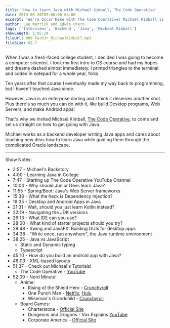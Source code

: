 ```yaml
---
title: 'How to learn Java with Michael Kimball, The Code Operative'
date: 2019-06-26T09:00:00-04:00
excerpt: "We're Oscar Mike with The Code Operative! Michael Kimball is a backend developer with his own YouTube channel dedicated to teaching Java, and this week he answers our questions about the language and how to get started."
author: Lee Warrick and Edwin Otero
tags: ['Interviews', 'Backend', 'Java', 'Michael Kimball']
showLength: 1:05:24
fileUrl: 009_TechJr_MichaelKimball.mp3
fileSize: 62.7
---
```

When I was a fresh-faced college student, I decided I was going to become a computer scientist. I took my first intro to CS course and had my hopes and dreams dashed almost immediately. I printed triangles to the terminal and coded in notepad for a whole year, folks.

Ten years after that course I eventually made my way back to programming, but I haven't touched Java since.

However, Java is an enterprise darling and I think it deserves another shot. Plus there's so much you can do with it, like build Desktop programs, Web Servers, and make Android apps!

That's why we invited Michael Kimball, [The Code Operative](https://www.youtube.com/channel/UCMm7l6iBe5ShFkp6yTWnV6A), to come and set us straight on how to get going with Java.

Michael works as a backend developer writing Java apps and cares about teaching new devs how to learn Java while guiding them through the complicated Oracle landscape.
<hr />

Show Notes:
* 2:57 - Michael's Backstory
* 4:00 - Learning Java in College
* 7:47 - Starting up The Code Operative YouTube Channel
* 10:00 - Why should Junior Devs learn Java?
* 11:55 - Spring/Boot: Java's Web Server frameworks
* 15:38 - What the heck is Dependency Injection?
* 19:35 - Desktop and Android Apps in Java
* 21:31 - Wait, should you just learn Kotlin instead?
* 22:19 - Navigating the JDK versions
* 26:13 - What IDE can you use?
* 28:00 - What kind of starter projects should you try?
* 28:48 - Swing and JavaFX: Building GUIs for desktop apps
* 34:38 - "Write once, run anywhere", the Java runtime environment
* 38:25 - Java vs JavaScript
  * Static and Dynamic typing
  * Typescript
* 45:10 - How do you build an android app with Java?
* 48:03 - XML-based layouts
* 51:37 - Check out Michael's Tutorials!
  * The Code Operative - [YouTube](https://www.youtube.com/channel/UCMm7l6iBe5ShFkp6yTWnV6A)
* 52:09 - Nerd Minute!
  * Anime:
    * Rising of the Shield Hero - [Crunchyroll](https://www.crunchyroll.com/the-rising-of-the-shield-hero)
    * One Punch Man - [Netflix](https://www.netflix.com/watch/80117291?source=35), [Hulu](https://www.hulu.com/onepunch-man)
    * Wiseman's Grandchild - [Crunchyroll](https://www.crunchyroll.com/wise-mans-grandchild)
  * Board Games:
    * Charterstone - [Official Site](https://stonemaiergames.com/games/charterstone/)
    * Dungeons and Dragons - Vox Explains [YouTube](https://www.youtube.com/watch?v=2PEt5RdNHNw)
    * Corporate America - [Official Site](http://nothingsacredgames.com/nsgames/corporate-america/)
